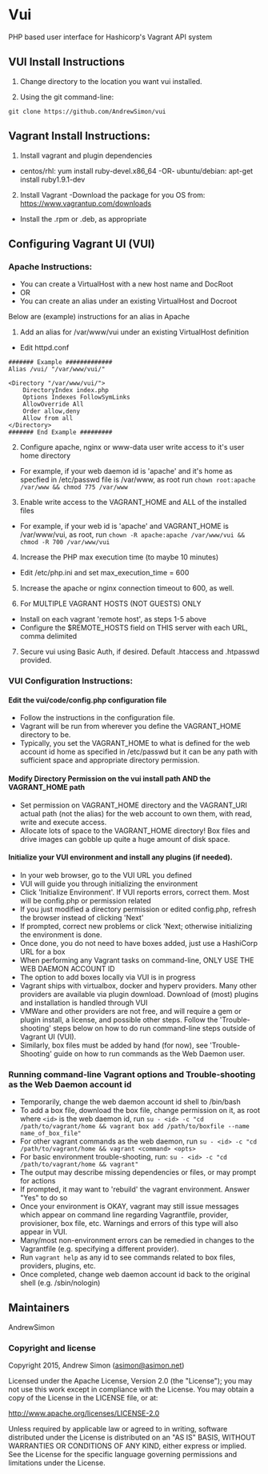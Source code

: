 # Vui

PHP based user interface for Hashicorp's Vagrant API system

## VUI Install Instructions

1. Change directory to the location you want vui installed.

2. Using the git command-line:

```
git clone https://github.com/AndrewSimon/vui
```

## Vagrant Install Instructions:

1. Install vagrant and plugin dependencies
- centos/rhl: yum install  ruby-devel.x86_64 
  -OR- ubuntu/debian: apt-get install ruby1.9.1-dev
2. Install Vagrant
-Download the package for you OS from: 
	https://www.vagrantup.com/downloads
- Install the .rpm or .deb, as appropriate

## Configuring Vagrant UI (VUI)

### Apache Instructions:

- You can create a VirtualHost with a new host name and DocRoot
- OR 
- You can create an alias under an existing VirtualHost and Docroot

Below are (example) instructions for an alias in Apache


1) Add an alias for /var/www/vui under an existing VirtualHost definition

- Edit httpd.conf
```
####### Example #############
Alias /vui/ "/var/www/vui/"

<Directory "/var/www/vui/">
    DirectoryIndex index.php
    Options Indexes FollowSymLinks
    AllowOverride All
    Order allow,deny
    Allow from all
</Directory>
####### End Example #########
```

2) Configure apache, nginx or www-data user write access to it's user home directory
- For example, if your web daemon id is 'apache' and it's home as specfied in /etc/passwd file is /var/www, as root run ```chown root:apache /var/www && chmod 775 /var/www```

3) Enable write access to the VAGRANT_HOME and ALL of the installed files
- For example, if your web id is 'apache' and VAGRANT_HOME is /var/www/vui, as root, run ```chown -R apache:apache /var/www/vui && chmod -R 700 /var/www/vui```

4) Increase the PHP max execution time (to maybe 10 minutes)
 - Edit /etc/php.ini and set max_execution_time = 600

5) Increase the apache or nginx connection timeout to 600, as well.

6) For MULTIPLE VAGRANT HOSTS (NOT GUESTS) ONLY
- Install on each vagrant 'remote host', as steps 1-5 above
- Configure the $REMOTE_HOSTS field on THIS server with each URL, comma delimited

7) Secure vui using Basic Auth, if desired. Default .htaccess and .htpasswd provided.

### VUI Configuration Instructions:

#### Edit the vui/code/config.php configuration file
- Follow the instructions in the configuration file.
- Vagrant will be run from wherever you define the VAGRANT_HOME directory to be.
- Typically, you set the VAGRANT_HOME to what is defined for the web account id home as specified in /etc/passwd but it can be any path with sufficient space and appropriate directory permission. 

#### Modify Directory Permission on the vui install path AND the VAGRANT_HOME path
- Set permission on VAGRANT_HOME directory and the VAGRANT_URI actual path (not the alias) for the web account to own them, with read, write and execute access. 
- Allocate lots of space to the VAGRANT_HOME directory! Box files and drive images can gobble up quite a huge amount of disk space.

#### Initialize your VUI environment and install any plugins (if needed).
- In your web browser, go to the VUI URL you defined
- VUI will guide you through initializing the environment
- Click 'Initialize Environment'.  If VUI reports errors, correct them.  Most will be config.php or permission related
- If you just modified a directory permission or edited config.php, refresh the browser instead of clicking 'Next'
- If prompted, correct new problems or click 'Next; otherwise initializing the environment is done.
- Once done, you do not need to have boxes added, just use a HashiCorp URL for a box
- When performing any Vagrant tasks on command-line, ONLY USE THE WEB DAEMON ACCOUNT ID
- The option to add boxes locally via VUI is in progress
- Vagrant ships with virtualbox, docker and hyperv providers. Many other providers are available via plugin download.  Download of (most) plugins and installation is handled through VUI
- VMWare and other providers are not free, and will require a gem or plugin install, a license, and possible other steps. Follow the 'Trouble-shooting' steps below on how to do run command-line steps outside of Vagrant UI (VUI).
- Similarly, box files must be added by hand (for now), see 'Trouble-Shooting' guide on how to run commands as the Web Daemon user.

### Running command-line Vagrant options and Trouble-shooting as the Web Daemon account id

- Temporarily, change the web daemon account id shell to /bin/bash
- To add a box file, download the box file, change permission on it, as root where ```<id>``` is the web daemon id,  run ```su - <id> -c "cd /path/to/vagrant/home && vagrant box add /path/to/boxfile --name name_of_box_file"```
- For other vagrant commands as the web daemon, run ```su - <id> -c "cd /path/to/vagrant/home && vagrant <command> <opts>```
- For basic environment trouble-shooting, run: ```su - <id> -c "cd /path/to/vagrant/home && vagrant"```
- The output may describe missing dependencies or files, or may prompt for actions
- If prompted, it may want to 'rebuild' the vagrant environment. Answer "Yes" to do so
- Once your environment is OKAY, vagrant may still issue messages which appear on command line regarding Vagrantfile, provider, provisioner, box file, etc.  Warnings and errors of this type will also appear in VUI. 
- Many/most non-environment errors can be remedied in changes to the Vagrantfile (e.g. specifying a different provider).
- Run ```vagrant help``` as any id to see commands related to box files, providers, plugins, etc.
- Once completed, change web daemon account id back to the original shell (e.g. /sbin/nologin)

## Maintainers

AndrewSimon

### Copyright and license

Copyright 2015, Andrew Simon (asimon@asimon.net)

Licensed under the Apache License, Version 2.0 (the "License"); you may not use this work except in compliance with the License. You may obtain a copy of the License in the LICENSE file, or at:

http://www.apache.org/licenses/LICENSE-2.0

Unless required by applicable law or agreed to in writing, software distributed under the License is distributed on an "AS IS" BASIS, WITHOUT WARRANTIES OR CONDITIONS OF ANY KIND, either express or implied. See the License for the specific language governing permissions and limitations under the License.
